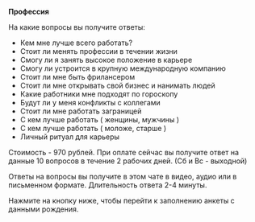 <b>Профессия</b>

На какие вопросы вы получите ответы:

- Кем мне лучше всего работать?
- Стоит ли менять профессии в течении жизни 
- Смогу ли я занять высокое положение в карьере 
- Смогу ли устроится в крупную международную компанию 
- Стоит ли мне быть фрилансером 
- Стоит ли мне открывать свой бизнес и нанимать людей 
- Какие работники мне подходят по гороскопу 
- Будут ли у меня конфликты с коллегами 
- Стоит ли мне работать заграницей 
- С кем лучше работать ( женщины, мужчины ) 
- С кем лучше работать ( моложе, старше ) 
- Личный ритуал для карьеры

Стоимость - 970 рублей. При оплате сейчас вы получите ответ на данные 10 вопросов в течение 2 рабочих дней. (Сб и Вс - выходной)

Ответы на вопросы вы получите в этом чате в видео, аудио или в письменном формате. Длительность ответа 2-4 минуты.

Нажмите на кнопку ниже, чтобы перейти к заполнению анкеты с данными рождения.